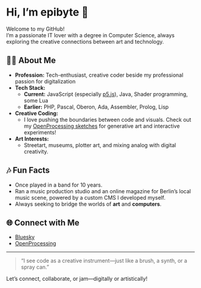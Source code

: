 # Hi, I’m epibyte 👋

Welcome to my GitHub!  
I’m a passionate IT lover with a degree in Computer Science, always exploring the creative connections between art and technology.

## 👨‍💻 About Me
- **Profession:** Tech-enthusiast, creative coder beside my professional passion for digitalization 
- **Tech Stack:**  
  - **Current:** JavaScript (especially [p5.js](https://p5js.org/)), Java, Shader programming, some Lua  
  - **Earlier:** PHP, Pascal, Oberon, Ada, Assembler, Prolog, Lisp
- **Creative Coding:**  
  - I love pushing the boundaries between code and visuals. Check out my [OpenProcessing sketches](https://openprocessing.org/user/363571/?view=sketches) for generative art and interactive experiments!
- **Art Interests:**  
  - Streetart, museums, plotter art, and mixing analog with digital creativity.

## 🎶 Fun Facts
- Once played in a band for 10 years.
- Ran a music production studio and an online magazine for Berlin’s local music scene, powered by a custom CMS I developed myself.
- Always seeking to bridge the worlds of **art** and **computers**.

## 🌐 Connect with Me
- [Bluesky](https://bsky.app/profile/epibyte.bsky.social)
- [OpenProcessing](https://openprocessing.org/user/363571/?view=sketches)

---

> “I see code as a creative instrument—just like a brush, a synth, or a spray can.”

Let’s connect, collaborate, or jam—digitally or artistically!
